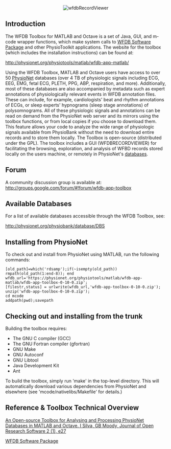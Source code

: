<p align="center" >
  <img src="http://physionet.org/physiotools/matlab/wfdb-app-matlab/wfdbrecordviewerTB.png" alt="wfdbRecordViewer" title="wfdbRecordViewer" />
</p>

## Introduction
The WFDB Toolbox for MATLAB and Octave is a set of Java, GUI, and m-code wrapper functions,
which make system calls to [WFDB Software Package](http://physionet.org/physiotools/wfdb.shtml) and other PhysioToolkit applications. The website for the toolbox (which includes the installation instructions) can be found at:

http://physionet.org/physiotools/matlab/wfdb-app-matlab/

Using the WFDB Toolbox, MATLAB and Octave users have access to over 50 [PhysioNet](http://physionet.org/) databases (over 4 TB of physiologic signals including ECG, EEG, EMG, fetal ECG, PLETH, PPG, ABP, respiration, and more).
Additionally, most of these databases are also accompanied by metadata such as expert annotations of
physiologically relevant events in WFDB annotation files. These can include, for example, 
cardiologists' beat and rhythm annotations of ECGs, or sleep experts' hypnograms (sleep stage annotations) 
of polysomnograms. All of these physiologic signals and annotations can be read on demand from the
PhysioNet web server and its mirrors using the toolbox functions, or from local copies if you choose 
to download them. This feature allows your code to analyze the wide range of physiologic signals 
available from PhysioBank without the need to download entire records and to store them locally.
The Toolbox is open-source (distributed under the GPL). The toolbox includes a GUI (WFDBRECORDVIEWER)
for facilitating the browsing, exploration, and analysis of WFBD records stored locally on the users machine, 
or remotely in PhysioNet's [databases](http://physionet.org/physiobank/database/DBS).

## Forum

A community discussion group is available at:
http://groups.google.com/forum/#!forum/wfdb-app-toolbox

## Available Databases

For a list of available databases accessible through the WFDB Toolbox, see:

http://physionet.org/physiobank/database/DBS

## Installing from PhysioNet

To check out and install from PhysioNet using MATLAB, run the following commands:

```
[old_path]=which('rdsamp');if(~isempty(old_path)) rmpath(old_path(1:end-8)); end
wfdb_url='https://physionet.org/physiotools/matlab/wfdb-app-matlab/wfdb-app-toolbox-0-10-0.zip';
[filestr,status] = urlwrite(wfdb_url,'wfdb-app-toolbox-0-10-0.zip');
unzip('wfdb-app-toolbox-0-10-0.zip');
cd mcode
addpath(pwd);savepath

```
## Checking out and installing from the trunk

Building the toolbox requires:
- The GNU C compiler (GCC)
- The GNU Fortran compiler (gfortran)
- GNU Make
- GNU Autoconf
- GNU Libtool
- Java Development Kit
- Ant

To build the toolbox, simply run 'make' in the top-level directory.
This will automatically download various dependencies from PhysioNet
and elsewhere (see 'mcode/nativelibs/Makefile' for details.)

## Reference & Toolbox Technical Overview

[An Open-source Toolbox for Analysing and Processing PhysioNet Databases in MATLAB and Octave.
I Silva, GB Moody, Journal of Open Research Software 2 (1), e27](http://openresearchsoftware.metajnl.com/article/view/jors.bi/77)


[WFDB Software Package](http://physionet.org/physiotools/wfdb.shtml) 


